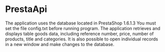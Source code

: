 
PrestaApi
====================

The application uses the database located in PrestaShop 1.6.1.3
You must set the file config.txt before running program.
The application retrieves and displays table goods data, including reference number, price, number of products, title and categories.
It is also possible to open individual records in a new window and make changes to the database.
